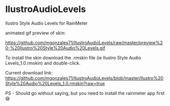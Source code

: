 # IlustroAudioLevels
Ilustro Style Audio Levels for RainMeter

animated gif preview of skin:

https://github.com/mgonzales71/IlustroAudioLevels/raw/master/preview%20-%20Ilustro%20Style%20Audio%20Levels.gif

To install the skin download the .rmskin file (ie Ilustro Style Audio Levels_1.0.rmskin) and double-click.

Current download link: https://github.com/mgonzales71/IlustroAudioLevels/blob/master/Ilustro%20Style%20Audio%20Levels_1.0.rmskin?raw=true

PS - Should go without saying, but you need to install the rainmeter app first :smile:
